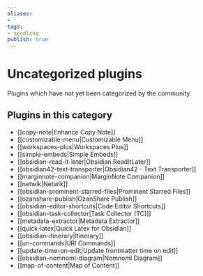 ```yaml
---
aliases:
- 
tags: 
- seedling 
publish: true
---
```



# Uncategorized plugins

Plugins which have not yet been categorized by the community.

## Plugins in this category

- [[copy-note|Enhance Copy Note]]
- [[customizable-menu|Customizable Menu]]
- [[workspaces-plus|Workspaces Plus]]
- [[simple-embeds|Simple Embeds]]
- [[obsidian-read-it-later|Obsidian ReadItLater]]
- [[obsidian42-text-transporter|Obsidian42 - Text Transporter]]
- [[marginnote-companion|MarginNote Companion]]
- [[netwik|Netwik]]
- [[obsidian-prominent-starred-files|Prominent Starred Files]]
- [[ozanshare-publish|OzanShare Publish]]
- [[obsidian-editor-shortcuts|Code Editor Shortcuts]]
- [[obsidian-task-collector|Task Collector (TC)]]
- [[metadata-extractor|Metadata Extractor]]
- [[quick-latex|Quick Latex for Obsidian]]
- [[obsidian-itinerary|Itinerary]]
- [[uri-commands|URI Commands]]
- [[update-time-on-edit|Update frontmatter time on edit]]
- [[obsidian-nomnoml-diagram|Nomnoml Diagram]]
- [[map-of-content|Map of Content]]

